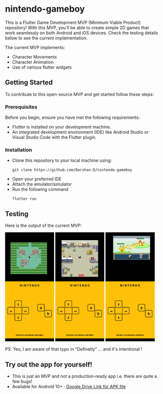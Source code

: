 # nintendo-gameboy

This is a Flutter Game Development MVP (Minimum Viable Product) repository! With this MVP, you'll be able to create simple 2D games that work seamlessly on both Android and iOS devices. Check the testing details below to see the current implementation.

The current MVP implements:
- Character Movements
- Character Animation
- Use of various flutter widgets

## Getting Started
To contribute to this open-source MVP and get started follow these steps:

### Prerequisites
Before you begin, ensure you have met the following requirements:

- Flutter is installed on your development machine.
- An integrated development environment (IDE) like Android Studio or Visual Studio Code with the Flutter plugin.

### Installation
- Clone this repository to your local machine using:
  ```
  git clone https://github.com/Darshan-D/nintendo-gameboy
  ```
- Open your preferred IDE
- Attach the emulator/simulator
- Run the following command
  ```
  flutter run
  ```

## Testing
Here is the output of the current MVP:
<p float="left">
  <img src="./output/appPreview-1.jpeg" width="32%" />
  <img src="./output/appPreview-2.jpeg" width="32%" /> 
  <img src="./output/appPreview-3.jpeg" width="32%" />
</p>
PS: Yes, I am aware of that typo in "Definetly" ... and it's intentional !

## Try out the app for yourself!
- This is just an MVP and not a production-ready app i.e. there are quite a few bugs!
- Available for Android 10+ : [Google Drive Link for APK file](https://shorturl.at/quBP1)

